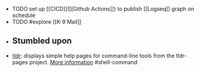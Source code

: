 - TODO set up [[CICD]]([[Github Actions]]) to publish [[Logseq]] graph on schedule
- TODO #explore [[K-9 Mail]]
- ## Stumbled upon
- [tldr](https://command-not-found.com/tldr): displays simple help pages for command-line tools from the tldr-pages project. [More information](https://tldr.sh) #shell-command